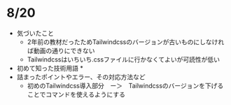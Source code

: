 # 8/20
* 気づいたこと
    * 2年前の教材だったためTailwindcssのバージョンが古いものにしなければ動画の通りにできない
    * Tailwindcssはいちいち.cssファイルに行かなくてよいが可読性が低い
* 初めて知った技術用語
    * 
* 詰まったポイントやエラー、その対応方法など
    * 初めのTailwindcss導入部分　ー＞　Tailwindcssのバージョンを下げることでコマンドを使えるようにする